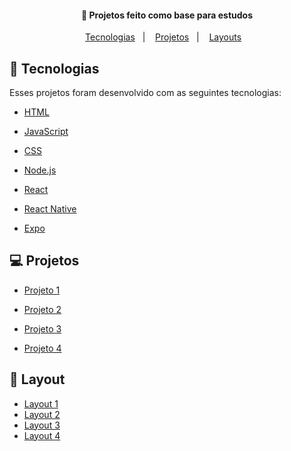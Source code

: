 <h4 align="center">
  🚀 Projetos feito como base para estudos
</h4>

<p align="center">
  <a href="#rocket-tecnologias">Tecnologias</a>&nbsp;&nbsp;&nbsp;|&nbsp;&nbsp;&nbsp;
  <a href="#-projeto">Projetos</a>&nbsp;&nbsp;&nbsp;|&nbsp;&nbsp;&nbsp;
  <a href="#-layout">Layouts</a>&nbsp;&nbsp;&nbsp;
</p>



## :rocket: Tecnologias

Esses projetos foram desenvolvido com as seguintes tecnologias:

- [HTML](https://developer.mozilla.org/pt-BR/docs/Web/HTML)

- [JavaScript](https://developer.mozilla.org/pt-BR/docs/Aprender/JavaScript)

- [CSS](https://developer.mozilla.org/pt-BR/docs/Web/CSS)

- [Node.js](https://nodejs.org/en/)

- [React](https://reactjs.org)

- [React Native](https://facebook.github.io/react-native/)

- [Expo](https://expo.io/)

  

## 💻 Projetos

- [Projeto 1]()

- [Projeto 2]()

- [Projeto 3]()

- [Projeto 4]()

  

## 🔖 Layout

- [Layout 1]()
- [Layout 2]()
- [Layout 3]()
- [Layout 4]()

